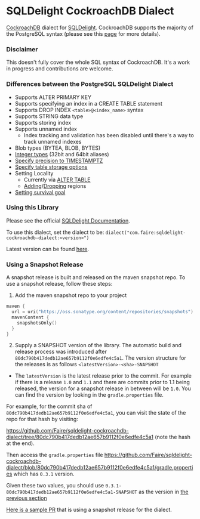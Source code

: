 # SQLDelight CockroachDB Dialect
[CockroachDB](https://www.cockroachlabs.com/) dialect for [SQLDelight](https://github.com/cashapp/sqldelight).
CockroachDB supports the majority of the PostgreSQL syntax (please see this [page](https://www.cockroachlabs.com/docs/stable/postgresql-compatibility.html) for more details).

### Disclaimer
This doesn't fully cover the whole SQL syntax of CockroachDB. It's a work in progress and contributions are welcome.

### Differences between the PostgreSQL SQLDelight Dialect
* Supports ALTER PRIMARY KEY
* Supports specifying an index in a CREATE TABLE statement
* Supports DROP INDEX `<table>@<index_name>` syntax
* Supports STRING data type
* Supports storing index
* Supports unnamed index
  * Index tracking and validation has been disabled until there's a way to track unnamed indexes
* Blob types (BYTEA, BLOB, BYTES)
* [Integer types](https://www.cockroachlabs.com/docs/stable/int.html) (32bit and 64bit aliases)
* [Specify precision to TIMESTAMPTZ](https://www.cockroachlabs.com/docs/stable/timestamp.html#precision)
* [Specify table storage options](https://www.cockroachlabs.com/docs/stable/with-storage-parameter)
* Setting Locality
  * Currently via [ALTER TABLE](https://www.cockroachlabs.com/docs/stable/alter-table#set-locality)
  * [Adding](https://www.cockroachlabs.com/docs/stable/alter-database#add-region)/[Dropping](https://www.cockroachlabs.com/docs/stable/alter-database#drop-region) regions
* [Setting survival goal](https://www.cockroachlabs.com/docs/stable/alter-database#survive-zone-region-failure)

### Using this Library

Please see the official [SQLDelight Documentation](https://cashapp.github.io/sqldelight/jvm_postgresql/#getting-started-with-postgresql).

To use this dialect, set the dialect to be:
`dialect("com.faire:sqldelight-cockroachdb-dialect:<version>")`

Latest version can be found [here](https://central.sonatype.com/artifact/com.faire/sqldelight-cockroachdb-dialect).

### Using a Snapshot Release

A snapshot release is built and released on the maven snapshot repo. To use a snapshot release, follow these steps:

1. Add the maven snapshot repo to your project
```kotlin
maven {
  url = uri("https://oss.sonatype.org/content/repositories/snapshots")
  mavenContent {
    snapshotsOnly()
  }
}
```
2. Supply a SNAPSHOT version of the library. The automatic build and release process was introduced after `80dc790b417dedb12ae657b9112f0e6edfe4c5a1`.
The version structure for the releases is as follows `<latestVersion>-<sha>-SNAPSHOT`
* The `latestVersion` is the latest release prior to the commit. For example if there is a release `1.0` and `1.1` and there are commits prior to 1.1 being released,
the version for a snapshot release in between will be `1.0`. You can find the version by looking in the `gradle.properties` file.

For example, for the commit sha of `80dc790b417dedb12ae657b9112f0e6edfe4c5a1`, you can visit the state of the repo for that hash by visiting:

https://github.com/Faire/sqldelight-cockroachdb-dialect/tree/80dc790b417dedb12ae657b9112f0e6edfe4c5a1 (note the hash at the end).

Then access the `gradle.properties` file https://github.com/Faire/sqldelight-cockroachdb-dialect/blob/80dc790b417dedb12ae657b9112f0e6edfe4c5a1/gradle.properties which has `0.3.1` version.

Given these two values, you should use `0.3.1-80dc790b417dedb12ae657b9112f0e6edfe4c5a1-SNAPSHOT` as the version in [the previous section](#using-this-library)

[Here is a sample PR](https://github.com/Faire/sqldelight-cockroachdb-dialect/pull/101) that is using a snapshot release for the dialect.
